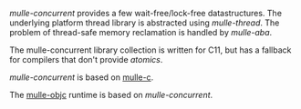*mulle-concurrent* provides a few wait-free/lock-free 
datastructures. The underlying platform thread library is abstracted 
using *mulle-thread*. The problem of thread-safe memory reclamation is handled
by *mulle-aba*.

The mulle-concurrent library collection is written for C11, but has a fallback
for compilers that don't provide *atomics*.

*mulle-concurrent* is based on [mulle-c](//github.com/mulle-c). 

The [mulle-objc](https://mulle-objc.github.io) runtime is based on *mulle-concurrent*.
